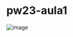 # pw23-aula1

![image](https://user-images.githubusercontent.com/42048382/218719099-25da607b-f259-45f8-bda9-0a19a85ee92c.png)
